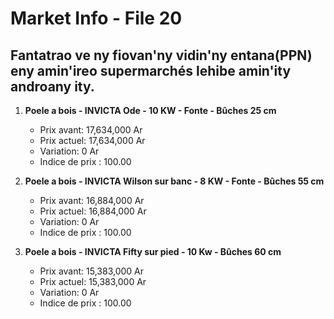 # Market Info - File 20

## Fantatrao ve ny fiovan'ny vidin'ny entana(PPN) eny amin'ireo supermarchés lehibe amin'ity androany ity.

1. **Poele a bois - INVICTA Ode - 10 KW - Fonte - Bûches 25 cm**
   - Prix avant: 17,634,000 Ar
   - Prix actuel: 17,634,000 Ar
   - Variation: 0 Ar
   - Indice de prix : 100.00

2. **Poele a bois - INVICTA Wilson sur banc - 8 KW - Fonte - Bûches 55 cm**
   - Prix avant: 16,884,000 Ar
   - Prix actuel: 16,884,000 Ar
   - Variation: 0 Ar
   - Indice de prix : 100.00

3. **Poele a bois - INVICTA Fifty sur pied - 10 Kw - Bûches 60 cm**
   - Prix avant: 15,383,000 Ar
   - Prix actuel: 15,383,000 Ar
   - Variation: 0 Ar
   - Indice de prix : 100.00

